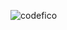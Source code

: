 ![codefico](https://github.com/allysonthales/codefico/assets/121051849/40b051d6-ecab-4748-afcc-38a538ac4247)
